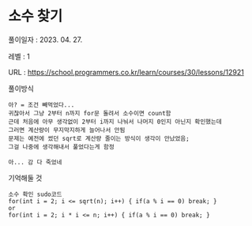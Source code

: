 # 소수 찾기  
풀이일자 : 2023. 04. 27.  
    
레벨 : 1    

URL : https://school.programmers.co.kr/learn/courses/30/lessons/12921
    
풀이방식    

    아? = 조건 빼먹었다...
    귀찮아서 그냥 2부터 n까지 for문 돌려서 소수이면 count함
    근데 처음에 아무 생각없이 2부터 i까지 나눠서 나머지 0인지 아닌지 확인했는데
    그러면 계산량이 무지막지하게 늘어나서 안됨
    문제는 예전에 썼던 sqrt로 계산량 줄이는 방식이 생각이 안났었음;
    그걸 나중에 생각해내서 풀었다는게 함정

    아... 감 다 죽었네

기억해둘 것  
    
    소수 확인 sudo코드
    for(int i = 2; i <= sqrt(n); i++) { if(a % i == 0) break; }
    or
    for(int i = 2; i * i <= n; i++) { if(a % i == 0) break; }